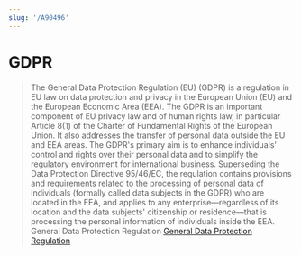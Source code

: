```yaml
---
slug: '/A90496'
---
```


# GDPR

> The General Data Protection Regulation (EU) (GDPR) is a regulation in EU law on data protection and privacy in the European Union (EU) and the European Economic Area (EEA). The GDPR is an important component of EU privacy law and of human rights law, in particular Article 8(1) of the Charter of Fundamental Rights of the European Union. It also addresses the transfer of personal data outside the EU and EEA areas. The GDPR's primary aim is to enhance individuals' control and rights over their personal data and to simplify the regulatory environment for international business. Superseding the Data Protection Directive 95/46/EC, the regulation contains provisions and requirements related to the processing of personal data of individuals (formally called data subjects in the GDPR) who are located in the EEA, and applies to any enterprise—regardless of its location and the data subjects' citizenship or residence—that is processing the personal information of individuals inside the EEA. General Data Protection Regulation [General Data Protection Regulation](https://en.wikipedia.org/wiki/General_Data_Protection_Regulation)
